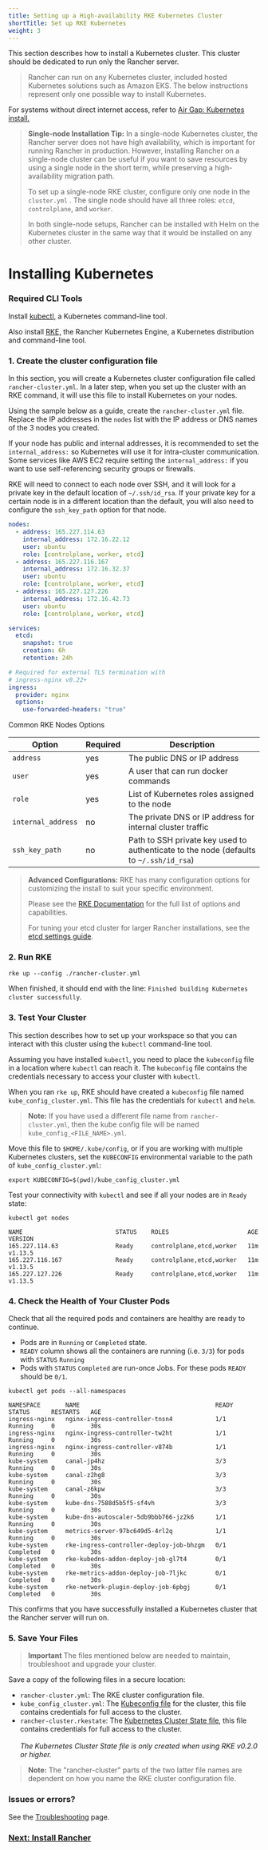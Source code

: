 ```yaml
---
title: Setting up a High-availability RKE Kubernetes Cluster
shortTitle: Set up RKE Kubernetes
weight: 3
---
```



This section describes how to install a Kubernetes cluster. This cluster should be dedicated to run only the Rancher server.

> Rancher can run on any Kubernetes cluster, included hosted Kubernetes solutions such as Amazon EKS. The below instructions represent only one possible way to install Kubernetes.

For systems without direct internet access, refer to [Air Gap: Kubernetes install.]({{<baseurl>}}/rancher/v2.6/en/installation/other-installation-methods/air-gap/)

> **Single-node Installation Tip:**
> In a single-node Kubernetes cluster, the Rancher server does not have high availability, which is important for running Rancher in production. However, installing Rancher on a single-node cluster can be useful if you want to save resources by using a single node in the short term, while preserving a high-availability migration path.
>
> To set up a single-node RKE cluster, configure only one node in the `cluster.yml` . The single node should have all three roles: `etcd`, `controlplane`, and `worker`.
>
> In both single-node setups, Rancher can be installed with Helm on the Kubernetes cluster in the same way that it would be installed on any other cluster.

# Installing Kubernetes

### Required CLI Tools

Install [kubectl,](https://kubernetes.io/docs/tasks/tools/install-kubectl/#install-kubectl) a Kubernetes command-line tool.

Also install [RKE,]({{<baseurl>}}/rke/latest/en/installation/) the Rancher Kubernetes Engine, a Kubernetes distribution and command-line tool.

### 1. Create the cluster configuration file

In this section, you will create a Kubernetes cluster configuration file called `rancher-cluster.yml`. In a later step, when you set up the cluster with an RKE command, it will use this file to install Kubernetes on your nodes.

Using the sample below as a guide, create the `rancher-cluster.yml` file. Replace the IP addresses in the `nodes` list with the IP address or DNS names of the 3 nodes you created.

If your node has public and internal addresses, it is recommended to set the `internal_address:` so Kubernetes will use it for intra-cluster communication. Some services like AWS EC2 require setting the `internal_address:` if you want to use self-referencing security groups or firewalls.

RKE will need to connect to each node over SSH, and it will look for a private key in the default location of `~/.ssh/id_rsa`. If your private key for a certain node is in a different location than the default, you will also need to configure the `ssh_key_path` option for that node.

```yaml
nodes:
  - address: 165.227.114.63
    internal_address: 172.16.22.12
    user: ubuntu
    role: [controlplane, worker, etcd]
  - address: 165.227.116.167
    internal_address: 172.16.32.37
    user: ubuntu
    role: [controlplane, worker, etcd]
  - address: 165.227.127.226
    internal_address: 172.16.42.73
    user: ubuntu
    role: [controlplane, worker, etcd]

services:
  etcd:
    snapshot: true
    creation: 6h
    retention: 24h

# Required for external TLS termination with
# ingress-nginx v0.22+
ingress:
  provider: nginx
  options:
    use-forwarded-headers: "true"
```

<figcaption>Common RKE Nodes Options</figcaption>

| Option             | Required | Description                                                                            |
| ------------------ | -------- | -------------------------------------------------------------------------------------- |
| `address`          | yes      | The public DNS or IP address                                                           |
| `user`             | yes      | A user that can run docker commands                                                    |
| `role`             | yes      | List of Kubernetes roles assigned to the node                                          |
| `internal_address` | no       | The private DNS or IP address for internal cluster traffic                             |
| `ssh_key_path`     | no       | Path to SSH private key used to authenticate to the node (defaults to `~/.ssh/id_rsa`) |

> **Advanced Configurations:** RKE has many configuration options for customizing the install to suit your specific environment.
>
> Please see the [RKE Documentation]({{<baseurl>}}/rke/latest/en/config-options/) for the full list of options and capabilities.
> 
> For tuning your etcd cluster for larger Rancher installations, see the [etcd settings guide]({{<baseurl>}}/rancher/v2.6/en/installation/resources/advanced/etcd/).

### 2. Run RKE

```
rke up --config ./rancher-cluster.yml
```

When finished, it should end with the line: `Finished building Kubernetes cluster successfully`.

### 3. Test Your Cluster

This section describes how to set up your workspace so that you can interact with this cluster using the `kubectl` command-line tool.

Assuming you have installed `kubectl`, you need to place the `kubeconfig` file in a location where `kubectl` can reach it. The `kubeconfig` file contains the credentials necessary to access your cluster with `kubectl`.

When you ran `rke up`, RKE should have created a `kubeconfig` file named `kube_config_cluster.yml`. This file has the credentials for `kubectl` and `helm`.

> **Note:** If you have used a different file name from `rancher-cluster.yml`, then the kube config file will be named `kube_config_<FILE_NAME>.yml`.

Move this file to `$HOME/.kube/config`, or if you are working with multiple Kubernetes clusters, set the `KUBECONFIG` environmental variable to the path of `kube_config_cluster.yml`:

```
export KUBECONFIG=$(pwd)/kube_config_cluster.yml
```

Test your connectivity with `kubectl` and see if all your nodes are in `Ready` state:

```
kubectl get nodes

NAME                          STATUS    ROLES                      AGE       VERSION
165.227.114.63                Ready     controlplane,etcd,worker   11m       v1.13.5
165.227.116.167               Ready     controlplane,etcd,worker   11m       v1.13.5
165.227.127.226               Ready     controlplane,etcd,worker   11m       v1.13.5
```

### 4. Check the Health of Your Cluster Pods

Check that all the required pods and containers are healthy are ready to continue.

- Pods are in `Running` or `Completed` state.
- `READY` column shows all the containers are running (i.e. `3/3`) for pods with `STATUS` `Running`
- Pods with `STATUS` `Completed` are run-once Jobs. For these pods `READY` should be `0/1`.

```
kubectl get pods --all-namespaces

NAMESPACE       NAME                                      READY     STATUS      RESTARTS   AGE
ingress-nginx   nginx-ingress-controller-tnsn4            1/1       Running     0          30s
ingress-nginx   nginx-ingress-controller-tw2ht            1/1       Running     0          30s
ingress-nginx   nginx-ingress-controller-v874b            1/1       Running     0          30s
kube-system     canal-jp4hz                               3/3       Running     0          30s
kube-system     canal-z2hg8                               3/3       Running     0          30s
kube-system     canal-z6kpw                               3/3       Running     0          30s
kube-system     kube-dns-7588d5b5f5-sf4vh                 3/3       Running     0          30s
kube-system     kube-dns-autoscaler-5db9bbb766-jz2k6      1/1       Running     0          30s
kube-system     metrics-server-97bc649d5-4rl2q            1/1       Running     0          30s
kube-system     rke-ingress-controller-deploy-job-bhzgm   0/1       Completed   0          30s
kube-system     rke-kubedns-addon-deploy-job-gl7t4        0/1       Completed   0          30s
kube-system     rke-metrics-addon-deploy-job-7ljkc        0/1       Completed   0          30s
kube-system     rke-network-plugin-deploy-job-6pbgj       0/1       Completed   0          30s
```

This confirms that you have successfully installed a Kubernetes cluster that the Rancher server will run on.

### 5. Save Your Files

> **Important**
> The files mentioned below are needed to maintain, troubleshoot and upgrade your cluster.

Save a copy of the following files in a secure location:

- `rancher-cluster.yml`: The RKE cluster configuration file.
- `kube_config_cluster.yml`: The [Kubeconfig file]({{<baseurl>}}/rke/latest/en/kubeconfig/) for the cluster, this file contains credentials for full access to the cluster.
- `rancher-cluster.rkestate`: The [Kubernetes Cluster State file]({{<baseurl>}}/rke/latest/en/installation/#kubernetes-cluster-state), this file contains credentials for full access to the cluster.<br/><br/>_The Kubernetes Cluster State file is only created when using RKE v0.2.0 or higher._

> **Note:** The "rancher-cluster" parts of the two latter file names are dependent on how you name the RKE cluster configuration file.

### Issues or errors?

See the [Troubleshooting]({{<baseurl>}}/rancher/v2.6/en/installation/resources/troubleshooting/) page.


### [Next: Install Rancher]({{<baseurl>}}/rancher/v2.6/en/installation/install-rancher-on-k8s/)

